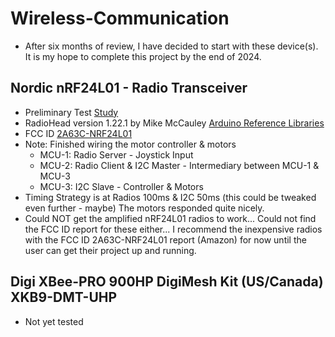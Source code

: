 # Wireless-Communication
- After six months of review, I have decided to start with these device(s). It is my hope to complete this project by the end of 2024. 

## Nordic nRF24L01 - Radio Transceiver 
- Preliminary Test [Study](https://drive.google.com/file/d/1nfAlSv4Ejyql8hRYMXsEH_Gaa7wh_Z5n)
- RadioHead version 1.22.1 by Mike McCauley [Arduino Reference Libraries](https://www.arduino.cc/reference/en/libraries/radiohead/)
- FCC ID [2A63C-NRF24L01](https://fcc.report/FCC-ID/2A63C-NRF24L01)
- Note: Finished wiring the motor controller & motors
  - MCU-1: Radio Server - Joystick Input
  - MCU-2: Radio Client & I2C Master - Intermediary between MCU-1 & MCU-3
  - MCU-3: I2C Slave - Controller & Motors
- Timing Strategy is at Radios 100ms & I2C 50ms (this could be tweaked even further - maybe) The motors responded quite nicely.
- Could NOT get the amplified nRF24L01 radios to work... Could not find the FCC ID report for these either... I recommend the inexpensive radios with the FCC ID 2A63C-NRF24L01 report (Amazon) for now until the user can get their project up and running.

## Digi XBee-PRO 900HP DigiMesh Kit (US/Canada) XKB9-DMT-UHP
- Not yet tested
